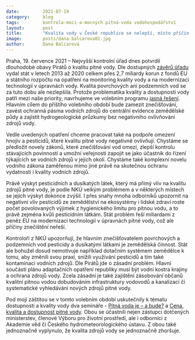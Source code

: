 ```yaml
---
date:         2021-07-19
category:     blog
tags:         kontrola-moci-a-mocných pitná-voda vodohospodářství
layout:       post
title:        "Kvalita vody v České republice se nelepší, místo příčin znečištění se řeší jen důsledky"
image:        posts/dana-balcarova02.jpg
author:       Dana Balcarová
---
```


 

Praha, 19. července 2021 – Nejvyšší kontrolní úřad dnes potvrdil dlouhodobé obavy Pirátů o kvalitu pitné vody. Dle dostupných [závěrů úřadu](https://www.nku.cz/scripts/detail.php?id=11898) vydal stát v letech 2013 až 2020 celkem přes 2,7 miliardy korun z fondů EU a státního rozpočtu na opatření na monitoring kvality vody a na modernizaci technologií v úpravnách vody. Kvalita povrchových ani podzemních vod se za tuto dobu ale nezlepšila. Protože problematika kvality a dostupnosti vody patří mezi naše priority, navrhujeme ve volebním programu [jasná řešení](https://www.piratiastarostove.cz/program/kvalitni-pitna-voda-pro-kazdeho/). Hlavním cílem do příštího volebního období bude zamezit znečišťování, zavést ochranná pásma vodních zdrojů do centrální evidence zemědělské půdy a zajistit hydrogeologické průzkumy bez negativního ovlivňování zdrojů vody. 

Vedle uvedených opatření chceme pracovat také na podpoře omezení hnojiv a pesticidů, které kvalitu pitné vody negativně ovlivňují. Chystáme se předložit novely zákonů, které znečišťování vod omezí, zlepší kontrolu stávajících povinností a umožní veřejnosti zapojit se jako účastník do řízení týkajících se vodních zdrojů v jejich okolí. Chystáme také komplexní novelu vodního zákona zaměřenou mimo jiné právě na skutečnou ochranu vydatnosti i kvality vodních zdrojů. 

Právě výskyt pesticidních a dusíkatých látek, který má přímý vliv na kvalitu zdrojů pitné vody, je podle NKÚ velkým problémem a v některých místech se jejich výskyt dokonce zvýšil. I přes snahy mnoha odborníků upozornit na negativní vliv pesticidů ze zemědělství na ekosystémy i lidské zdraví roste počet povolovaných výjimek z hygienického limitu pro pitnou vodu, a to právě zejména kvůli pesticidním látkám. Stát problém řeší miliardami z peněz EU na modernizaci technologií v úpravnách pitné vody, což ale příčiny znečištění neřeší.

Kontroloři z NKÚ upozorňují, že hlavním znečišťovatelem povrchových a podzemních vod pesticidy a dusíkatými látkami je zemědělská činnost. Stát ale bohužel dosud nemotivuje například dotačním systémem zemědělce k tomu, aby změnili svou praxi, snížili využívání pesticidů a tím také kontaminaci vodních zdrojů. Dle Pirátů jde o zásadní problém. Hlavní součástí plánu adaptačních opatření republiky musí být vodní kostra krajiny a ochrana zdrojů vody. Zcela zásadní je také zajištění zásobování občanů kvalitní pitnou vodou dobudováním infrastruktury vodovodů a kanalizací či systematické vyhledávání nových zdrojů pitné vody.

Pod mojí záštitou se v tomto volebním období uskutečnily k tématu dostupnosti a kvality vody dva semináře - [Pitná voda je – a bude?](https://www.psp.cz/sqw/hp.sqw?k=4606&td=19&cu=4) a [Cena, kvalita a dostupnost pitné vody](https://www.psp.cz/sqw/hp.sqw?k=4606&td=19&cu=20). Obou se účastnili nejen zástupci dotčených ministerstev, členové Výboru pro životní prostředí, ale i odborníci z Akademie věd či Českého hydrometeorologického ústavu. Z obou také jednoznačně vyplynulo, že kvalita zdrojů vody se jednoznačně zhoršuje.
